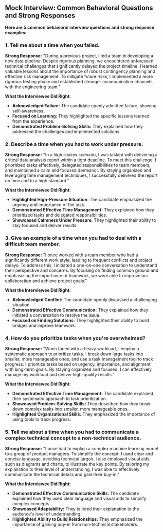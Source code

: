 ## Mock Interview: Common Behavioral Questions and Strong Responses

**Here are 5 common behavioral interview questions and strong response examples:**

### 1. **Tell me about a time when you failed.**

**Strong Response:** "During a previous project, I led a team in developing a new data pipeline. Despite rigorous planning, we encountered unforeseen technical challenges that significantly delayed the project timeline. I learned valuable lessons about the importance of robust contingency planning and effective risk management. To mitigate future risks, I implemented a more rigorous testing phase and established stronger communication channels with the engineering team."

**What the Interviewee Did Right:**
* **Acknowledged Failure:** The candidate openly admitted failure, showing self-awareness.
* **Focused on Learning:** They highlighted the specific lessons learned from the experience.
* **Demonstrated Problem-Solving Skills:** They explained how they addressed the challenges and implemented solutions.

### 2. **Describe a time when you had to work under pressure.**

**Strong Response:** "In a high-stakes scenario, I was tasked with delivering a critical data analysis report within a tight deadline. To meet this challenge, I prioritized tasks effectively, delegated responsibilities to team members, and maintained a calm and focused demeanor. By staying organized and leveraging time management techniques, I successfully delivered the report on time and to a high standard."

**What the Interviewee Did Right:**
* **Highlighted High-Pressure Situation:** The candidate emphasized the urgency and importance of the task.
* **Demonstrated Effective Time Management:** They explained how they prioritized tasks and delegated responsibilities.
* **Showcased Calmness Under Pressure:** They highlighted their ability to stay focused and deliver results.

### 3. **Give an example of a time when you had to deal with a difficult team member.**

**Strong Response:** "I once worked with a team member who had a significantly different work style, leading to frequent conflicts and project delays. To address this, I initiated a one-on-one conversation to understand their perspective and concerns. By focusing on finding common ground and emphasizing the importance of teamwork, we were able to improve our collaboration and achieve project goals."

**What the Interviewee Did Right:**
* **Acknowledged Conflict:** The candidate openly discussed a challenging situation.
* **Demonstrated Effective Communication:** They explained how they initiated a conversation to resolve the issue.
* **Focused on Finding Solutions:** They highlighted their ability to build bridges and improve teamwork.

### 4. **How do you prioritize tasks when you're overwhelmed?**

**Strong Response:** "When faced with a heavy workload, I employ a systematic approach to prioritize tasks. I break down large tasks into smaller, more manageable ones, and use a task management tool to track progress. I prioritize tasks based on urgency, importance, and alignment with long-term goals. By staying organized and focused, I can effectively manage my workload and deliver high-quality results."

**What the Interviewee Did Right:**
* **Demonstrated Effective Time Management:** The candidate explained their systematic approach to task prioritization.
* **Showcased Problem-Solving Skills:** They described how they break down complex tasks into smaller, more manageable ones.
* **Highlighted Organizational Skills:** They emphasized the importance of using tools to track progress.

### 5. **Tell me about a time when you had to communicate a complex technical concept to a non-technical audience.**

**Strong Response:** "I once had to explain a complex machine learning model to a group of product managers. To simplify the concept, I used clear and concise language, avoiding technical jargon. I also employed visual aids, such as diagrams and charts, to illustrate the key points. By tailoring my explanation to their level of understanding, I was able to effectively communicate the technical details and gain their buy-in."

**What the Interviewee Did Right:**
* **Demonstrated Effective Communication Skills:** The candidate explained how they used clear language and visual aids to simplify complex concepts.
* **Showcased Adaptability:** They tailored their explanation to the audience's level of understanding.
* **Highlighted Ability to Build Relationships:** They emphasized the importance of gaining buy-in from non-technical stakeholders.
